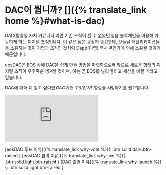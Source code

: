 **DAC**이 **뭡니까?** [<i class="icon icon-social-general"></i>]({% translate_link home %}#what-is-dac)
===

DAC(탈중앙 자치 커뮤니티)이란 기존 조직이 할 수 없었던 일을 블록체인을 이용해 가능하게 하는 디지털 조직입니다. 이 같은 점은 굉장히 중요한데, 오늘날 애플리케이션들을 소유하는 것이 기업과 조직인 것처럼 Dapp(디앱) 역시 무언가에 의해 소유될 것이기 때문입니다.

eosDAC은 EOS 상에 DAC을 쉽게 만들 방법을 마련함으로써 앞으로 새로운 형태의 디지털 조직이 우후죽순 생겨날 것이며, 이는 곧 EOS를 널리 알리고 세상을 바꿀 거라고 믿습니다.

DAC에 대해 더 알고 싶다면 *DAC이란 무엇인가?* 영상을 시청하기를 권고합니다:
<div class="text-center" style="max-width:560px; margin: 0 auto;"><div class="embed-responsive embed-responsive-16by9"><iframe src="https://www.youtube-nocookie.com/embed/ahoFGzxE_NY" frameborder="0" allow="accelerometer; autoplay; encrypted-media; gyroscope; picture-in-picture" allowfullscreen></iframe></div></div>

[eosDAC 투표 이유]({% translate_link why-vote %}){: .btn.solid.dark.btn-raised }
[eosDAC 참여 이유]({% translate_link why-join %}){: .btn.solid.light.btn-raised }
[DAC 출범 이유]({% translate_link why-launch %}){: .btn.solid.light.btn-raised }